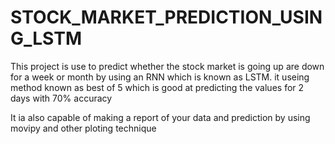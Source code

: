 # STOCK_MARKET_PREDICTION_USING_LSTM
This project is use to predict whether the stock market is going up are down for a week or month by using an RNN which is known as LSTM. it useing method known as best of 5 which is good at predicting the values for 2 days with 70% accuracy

It ia also capable of making a report of your data and prediction by using movipy and other ploting technique 
